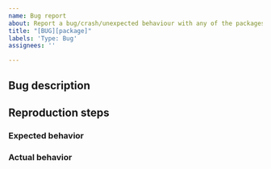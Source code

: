 ```yaml
---
name: Bug report
about: Report a bug/crash/unexpected behaviour with any of the packages of the library (rooting, integrity or antipiracy)
title: "[BUG][package]"
labels: 'Type: Bug'
assignees: ''

---
```



## Bug description
<!-- A description of what the bug is -->


## Reproduction steps
<!-- Steps to reproduce the behavior, if applicable -->


### Expected behavior
<!-- What should happen -->


### Actual behavior
<!-- What instead happens -->


